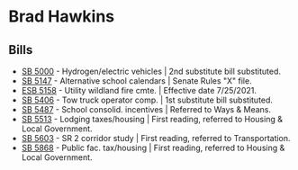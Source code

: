 # Brad Hawkins
## Bills
* [SB 5000](/bill/2021-22/sb/5000/) - Hydrogen/electric vehicles | 2nd substitute bill substituted.
* [SB 5147](/bill/2021-22/sb/5147/) - Alternative school calendars | Senate Rules "X" file.
* [ESB 5158](/bill/2021-22/esb/5158/) - Utility wildland fire cmte. | Effective date 7/25/2021.
* [SB 5406](/bill/2021-22/sb/5406/) - Tow truck operator comp. | 1st substitute bill substituted.
* [SB 5487](/bill/2021-22/sb/5487/) - School consolid. incentives | Referred to Ways & Means.
* [SB 5513](/bill/2021-22/sb/5513/) - Lodging taxes/housing | First reading, referred to Housing & Local Government.
* [SB 5603](/bill/2021-22/sb/5603/) - SR 2 corridor study | First reading, referred to Transportation.
* [SB 5868](/bill/2021-22/sb/5868/) - Public fac. tax/housing | First reading, referred to Housing & Local Government.
